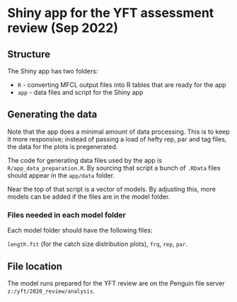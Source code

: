 # Shiny app for the YFT assessment review (Sep 2022)

## Structure

The Shiny app has two folders:

* `R` - converting MFCL output files into R tables that are ready for the app
* `app` - data files and script for the Shiny app

## Generating the data

Note that the app does a minimal amount of data processing. This is to keep it more responsive; instead of passing a load of hefty rep, par and tag files, the data for the plots is pregenerated.

The code for generating data files used by the app is `R/app_data_preparation.R`. By sourcing that script a bunch of `.RData` files should appear in the `app/data` folder.

Near the top of that script is a vector of models. By adjusting this, more models can be added if the files are in the model folder.

### Files needed in each model folder

Each model folder should have the following files:

`length.fit` (for the catch size distribution plots), `frq`, `rep`, `par`.

## File location

The model runs prepared for the YFT review are on the Penguin file server `z:/yft/2020_review/analysis`.
